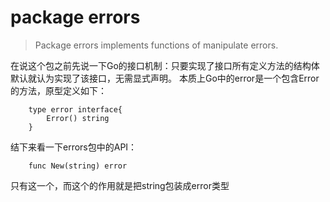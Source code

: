 # package errors

> Package errors implements functions of manipulate errors.

在说这个包之前先说一下Go的接口机制：只要实现了接口所有定义方法的结构体默认就认为实现了该接口，无需显式声明。
本质上Go中的error是一个包含Error的方法，原型定义如下：
```
    type error interface{
        Error() string
    }
```

结下来看一下errors包中的API：
```
    func New(string) error
```
只有这一个，而这个的作用就是把string包装成error类型
